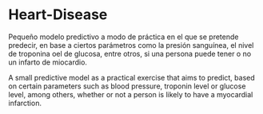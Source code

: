 # Heart-Disease

Pequeño modelo predictivo a modo de práctica en el que se pretende predecir, en base a ciertos parámetros como la presión sanguínea, el nivel de troponina oel de glucosa, entre otros, si una persona puede tener o no un infarto de miocardio.

A small predictive model as a practical exercise that aims to predict, based on certain parameters such as blood pressure, troponin level or glucose level, among others, whether or not a person is likely to have a myocardial infarction.
